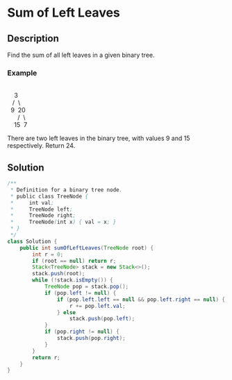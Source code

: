 # Sum of Left Leaves
## Description
Find the sum of all left leaves in a given binary tree.

### Example
<br>
&nbsp;&nbsp;&nbsp;&nbsp;3 <br>
&nbsp;&nbsp;&nbsp;/&nbsp;&nbsp;\ <br>
&nbsp;&nbsp;9&nbsp;&nbsp;20 <br>
&nbsp;&nbsp;&nbsp;&nbsp;&nbsp;&nbsp;/&nbsp;&nbsp;\ <br>
&nbsp;&nbsp;&nbsp;&nbsp;15&nbsp;&nbsp;7 <br>

There are two left leaves in the binary tree, with values 9 and 15 respectively. Return 24.

## Solution
```java
/**
 * Definition for a binary tree node.
 * public class TreeNode {
 *     int val;
 *     TreeNode left;
 *     TreeNode right;
 *     TreeNode(int x) { val = x; }
 * }
 */
class Solution {
    public int sumOfLeftLeaves(TreeNode root) {
        int r = 0;
        if (root == null) return r; 
        Stack<TreeNode> stack = new Stack<>();
        stack.push(root);
        while (!stack.isEmpty()) {
            TreeNode pop = stack.pop();
            if (pop.left != null) {
                if (pop.left.left == null && pop.left.right == null) {
                    r += pop.left.val;
                } else
                    stack.push(pop.left);
            }
            if (pop.right != null) {
                stack.push(pop.right);
            }
        }
        return r;
    }
}
```